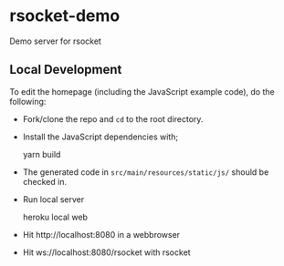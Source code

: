 # rsocket-demo
Demo server for rsocket

## Local Development

To edit the homepage (including the JavaScript example code), do the following:

- Fork/clone the repo and `cd` to the root directory.
- Install the JavaScript dependencies with;

    yarn build

- The generated code in `src/main/resources/static/js/` should be
  checked in.

- Run local server

    heroku local web

- Hit http://localhost:8080 in a webbrowser

- Hit ws://localhost:8080/rsocket with rsocket
